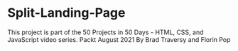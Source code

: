 # Split-Landing-Page

This project is part of the 50 Projects in 50 Days - HTML, CSS, and JavaScript video series. Packt August 2021 By Brad Traversy and Florin Pop
